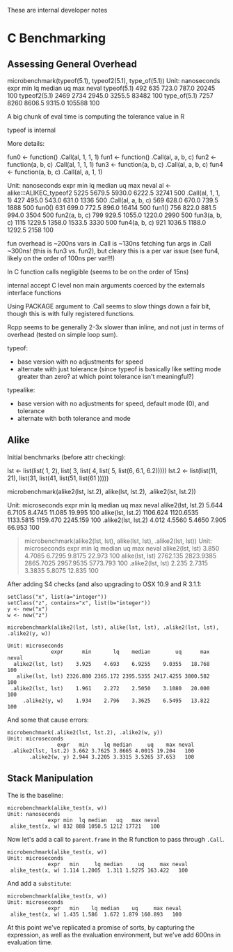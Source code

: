These are internal developer notes

# C Benchmarking

## Assessing General Overhead

microbenchmark(typeof(5.1), typeof2(5.1), type_of(5.1))
Unit: nanoseconds
         expr  min   lq median     uq    max neval
  typeof(5.1)  492  635  723.0  787.0  20245   100
 typeof2(5.1) 2469 2734 2945.0 3255.5  83482   100
 type_of(5.1) 7257 8260 8606.5 9315.0 105588   100

A big chunk of eval time is computing the tolerance value in R

typeof is internal

More details:

fun0 <- function() .Call(al, 1, 1, 1)
fun1 <- function() .Call(al, a, b, c)
fun2 <- function(a, b, c) .Call(al, 1, 1, 1)
fun3 <- function(a, b, c) .Call(al, a, b, c)
fun4 <- function(a, b, c) .Call(al, a, 1, 1)

Unit: nanoseconds
                         expr  min     lq median     uq   max neval
 al <- alike:::ALIKEC_typeof2 5225 5679.5 5930.0 6222.5 32741   500
           .Call(al, 1, 1, 1)  427  495.0  543.0  631.0  1336   500
           .Call(al, a, b, c)  569  628.0  670.0  739.5  1888   500
                       fun0()  631  699.0  772.5  896.0 16414   500
                       fun1()  756  822.0  881.5  994.0  3504   500
                fun2(a, b, c)  799  929.5 1055.0 1220.0  2990   500
                fun3(a, b, c) 1115 1229.5 1358.0 1533.5  3330   500
                fun4(a, b, c)  921 1036.5 1188.0 1292.5  2158   100                

fun overhead is ~200ns
vars in .Call is ~130ns
fetching fun args in .Call ~300ns! (this is fun3 vs. fun2), but cleary this is
a per var issue (see fun4, likely on the order of 100ns per var!!!)

In C function calls negligible (seems to be on the order of 15ns)

internal accept C level non main arguments coerced by the externals interface
functions

Using PACKAGE argument to .Call seems to slow things down a fair bit, though 
this is with fully registered functions.

Rcpp seems to be generally 2-3x slower than inline, and not just in terms of
overhead (tested on simple loop sum).

typeof:

- base version with no adjustments for speed
- alternate with just tolerance (since typeof is basically like setting mode
  greater than zero? at which point tolerance isn't meaningful?)

typealike:

- base version with no adjustments for speed, default mode (0), and tolerance
- alternate with both tolerance and mode

## Alike

Initial benchmarks (before attr checking):

  lst <-   list(list( 1,  2), list( 3, list( 4, list( 5, list(6, 6.1, 6.2)))))
  lst.2 <- list(list(11, 21), list(31, list(41, list(51, list(61          )))))

  microbenchmark(alike2(lst, lst.2), alike(lst, lst.2), .alike2(lst, lst.2))

  Unit: microseconds
                  expr      min        lq    median       uq      max neval
    alike2(lst, lst.2)    5.644    6.7105    8.4745   11.085   19.995   100
     alike(lst, lst.2) 1106.624 1120.6535 1133.5815 1159.470 2245.159   100
   .alike2(lst, lst.2)    4.012    4.5560    5.4650    7.905   66.953   100

  > microbenchmark(alike2(lst, lst), alike(lst, lst), .alike2(lst, lst))
  Unit: microseconds
                expr      min        lq    median        uq      max neval
    alike2(lst, lst)    3.850    4.7085    6.7295    9.8175   22.973   100
     alike(lst, lst) 2762.135 2823.9385 2865.7025 2957.9535 5773.793   100
   .alike2(lst, lst)    2.235    2.7315    3.3835    5.8075   12.835   100

After adding S4 checks (and also upgrading to OSX 10.9 and R 3.1.1: 

    setClass("x", list(a="integer"))
    setClass("z", contains="x", list(b="integer"))
    y <- new("x")
    w <- new("z")
    
    microbenchmark(alike2(lst, lst), alike(lst, lst), .alike2(lst, lst), .alike2(y, w))

    Unit: microseconds
                  expr      min       lq    median        uq      max neval
      alike2(lst, lst)    3.925    4.693    6.9255    9.0355   18.768   100
       alike(lst, lst) 2326.880 2365.172 2395.5355 2417.4255 3800.582   100
     .alike2(lst, lst)    1.961    2.272    2.5050    3.1080   20.000   100
         .alike2(y, w)    1.934    2.796    3.3625    6.5495   13.822   100

And some that cause errors:

    microbenchmark(.alike2(lst, lst.2), .alike2(w, y))
    Unit: microseconds
                    expr   min     lq median     uq    max neval
     .alike2(lst, lst.2) 3.662 3.7625 3.8665 4.0015 19.204   100
           .alike2(w, y) 2.944 3.2205 3.3315 3.5265 37.653   100

## Stack Manipulation

The is the baseline:

    microbenchmark(alike_test(x, w))
    Unit: nanoseconds
                 expr min  lq median   uq   max neval
     alike_test(x, w) 832 888 1050.5 1212 17721   100

Now let's add a call to `parent.frame` in the R function to pass through `.Call`.

    microbenchmark(alike_test(x, w))
    Unit: microseconds
                 expr   min     lq median     uq     max neval
     alike_test(x, w) 1.114 1.2005  1.311 1.5275 163.422   100

And add a `substitute`:

    microbenchmark(alike_test(x, w))
    Unit: microseconds
                 expr   min    lq median    uq     max neval
     alike_test(x, w) 1.435 1.586  1.672 1.879 160.893   100

At this point we've replicated a promise of sorts, by capturing the expression,
as well as the evaluation environment, but we've add 600ns in evaluation time.